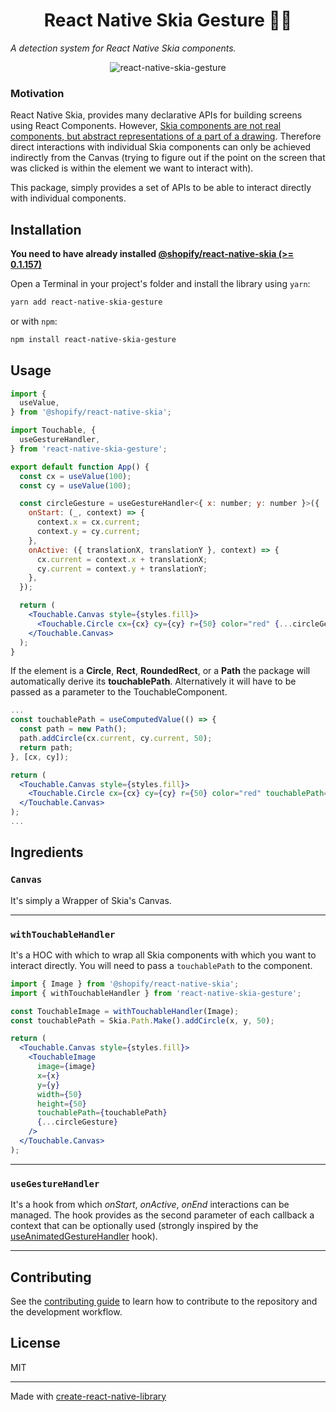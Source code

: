 <h1 align="center">
React Native Skia Gesture 🤌🏽
</h1>

_A detection system for React Native Skia components._

<div align="center">
    <img src="https://github.com/enzomanuelmangano/react-native-skia-gesture/blob/main/.assets/example.gif" title="react-native-skia-gesture">
</div>

### Motivation

React Native Skia, provides many declarative APIs for building screens using React Components. However, [Skia components are not real components, but abstract representations of a part of a drawing](https://github.com/Shopify/react-native-skia/issues/513#issuecomment-1290126304).
Therefore direct interactions with individual Skia components can only be achieved indirectly from the Canvas (trying to figure out if the point on the screen that was clicked is within the element we want to interact with).

This package, simply provides a set of APIs to be able to interact directly with individual components.

## Installation

**You need to have already installed [@shopify/react-native-skia (>= 0.1.157)](https://shopify.github.io/react-native-skia/docs/getting-started/installation)**

Open a Terminal in your project's folder and install the library using `yarn`:

```sh
yarn add react-native-skia-gesture
```

or with `npm`:

```sh
npm install react-native-skia-gesture
```

## Usage

```jsx
import {
  useValue,
} from '@shopify/react-native-skia';

import Touchable, {
  useGestureHandler,
} from 'react-native-skia-gesture';

export default function App() {
  const cx = useValue(100);
  const cy = useValue(100);

  const circleGesture = useGestureHandler<{ x: number; y: number }>({
    onStart: (_, context) => {
      context.x = cx.current;
      context.y = cy.current;
    },
    onActive: ({ translationX, translationY }, context) => {
      cx.current = context.x + translationX;
      cy.current = context.y + translationY;
    },
  });

  return (
    <Touchable.Canvas style={styles.fill}>
      <Touchable.Circle cx={cx} cy={cy} r={50} color="red" {...circleGesture} />
    </Touchable.Canvas>
  );
}
```

If the element is a **Circle**, **Rect**, **RoundedRect**, or a **Path** the package will automatically derive its **touchablePath**. Alternatively it will have to be passed as a parameter to the TouchableComponent.

```jsx
...
const touchablePath = useComputedValue(() => {
  const path = new Path();
  path.addCircle(cx.current, cy.current, 50);
  return path;
}, [cx, cy]);

return (
  <Touchable.Canvas style={styles.fill}>
    <Touchable.Circle cx={cx} cy={cy} r={50} color="red" touchablePath={touchablePath} {...circleGesture} />
  </Touchable.Canvas>
);
...
```

## Ingredients

### `Canvas`

It's simply a Wrapper of Skia's Canvas.

---

### `withTouchableHandler`

It's a HOC with which to wrap all Skia components with which you want to interact directly. You will need to pass a `touchablePath` to the component.

```jsx
import { Image } from '@shopify/react-native-skia';
import { withTouchableHandler } from 'react-native-skia-gesture';

const TouchableImage = withTouchableHandler(Image);
const touchablePath = Skia.Path.Make().addCircle(x, y, 50);

return (
  <Touchable.Canvas style={styles.fill}>
    <TouchableImage
      image={image}
      x={x}
      y={y}
      width={50}
      height={50}
      touchablePath={touchablePath}
      {...circleGesture} 
    />
  </Touchable.Canvas>
);
```

---

### `useGestureHandler`

It's a hook from which _onStart_, _onActive_, _onEnd_ interactions can be managed. The hook provides as the second parameter of each callback a context that can be optionally used (strongly inspired by the [useAnimatedGestureHandler](https://docs.swmansion.com/react-native-reanimated/docs/2.3.x/api/hooks/useAnimatedGestureHandler/) hook).

---

## Contributing

See the [contributing guide](CONTRIBUTING.md) to learn how to contribute to the repository and the development workflow.

## License

MIT

---

Made with [create-react-native-library](https://github.com/callstack/react-native-builder-bob)
